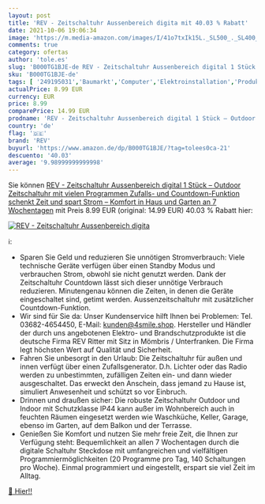 ```yaml
---
layout: post
title: 'REV - Zeitschaltuhr Aussenbereich digita mit 40.03 % Rabatt'
date: 2021-10-06 19:06:34
image: 'https://m.media-amazon.com/images/I/41o7txIk15L._SL500_._SL400_.jpg'
comments: true
category: ofertas
author: 'tole.es'
slug: 'B000TG1BJE-de REV - Zeitschaltuhr Aussenbereich digital 1 Stück –...'
sku: 'B000TG1BJE-de'
tags: [ '249195031','Baumarkt','Computer','Elektroinstallation','Produkte','Stromversorgung','Zeitschaltuhren','rev', ]
actualPrice: 8.99 EUR
currency: EUR
price: 8.99
comparePrice: 14.99 EUR
prodname: 'REV - Zeitschaltuhr Aussenbereich digital 1 Stück – Outdoor Zeitschaltuhr mit vielen Programmen  Zufalls- und Countdown-Funktion schenkt Zeit und spart Strom – Komfort in Haus und Garten an 7 Wochentagen'
country: 'de'
flag: '🇩🇪'
brand: 'REV'
buyurl: 'https://www.amazon.de/dp/B000TG1BJE/?tag=tolees0ca-21'
descuento: '40.03'
average: '9.98999999999998'
---
```


Sie können [REV - Zeitschaltuhr Aussenbereich digital 1 Stück – Outdoor Zeitschaltuhr mit vielen Programmen  Zufalls- und Countdown-Funktion schenkt Zeit und spart Strom – Komfort in Haus und Garten an 7 Wochentagen](https://www.amazon.de/dp/B000TG1BJE/?tag=tolees0ca-21) mit Preis 8.99 EUR (original: 14.99 EUR) 40.03 % Rabatt hier:

[![REV - Zeitschaltuhr Aussenbereich digita](https://m.media-amazon.com/images/I/41o7txIk15L._SL500_._SL400_.jpg)](https://www.amazon.de/dp/B000TG1BJE/?tag=tolees0ca-21)

ℹ️:

- Sparen Sie Geld und reduzieren Sie unnötigen Stromverbrauch: Viele technische Geräte verfügen über einen Standby Modus und verbrauchen Strom, obwohl sie nicht genutzt werden. Dank der Zeitschaltuhr Countdown lässt sich dieser unnötige Verbrauch reduzieren. Minutengenau können die Zeiten, in denen die Geräte eingeschaltet sind, getimt werden. Aussenzeitschaltuhr mit zusätzlicher Countdown-Funktion.
- Wir sind für Sie da: Unser Kundenservice hilft Ihnen bei Problemen: Tel. 03682-4654450, E-Mail: kunden@4smile.shop. Hersteller und Händler der durch uns angebotenen Elektro- und Brandschutzprodukte ist die deutsche Firma REV Ritter mit Sitz in Mömbris / Unterfranken. Die Firma legt höchsten Wert auf Qualität und Sicherheit.
- Fahren Sie unbesorgt in den Urlaub: Die Zeitschaltuhr für außen und innen verfügt über einen Zufallsgenerator. D.h. Lichter oder das Radio werden zu unbestimmten, zufälligen Zeiten ein- und dann wieder ausgeschaltet. Das erweckt den Anschein, dass jemand zu Hause ist, simuliert Anwesenheit und schützt so vor Einbruch.
- Drinnen und draußen sicher: Die robuste Zeitschaltuhr Outdoor und Indoor mit Schutzklasse IP44 kann außer im Wohnbereich auch in feuchten Räumen eingesetzt werden wie Waschküche, Keller, Garage, ebenso im Garten, auf dem Balkon und der Terrasse.
- Genießen Sie Komfort und nutzen Sie mehr freie Zeit, die Ihnen zur Verfügung steht: Bequemlichkeit an allen 7 Wochentagen durch die digitale Schaltuhr Steckdose mit umfangreichen und vielfältigen Programmiermöglichkeiten (20 Programme pro Tag, 140 Schaltungen pro Woche). Einmal programmiert und eingestellt, erspart sie viel Zeit im Alltag.

[🛒 Hier!!](https://www.amazon.de/dp/B000TG1BJE/?tag=tolees0ca-21)

